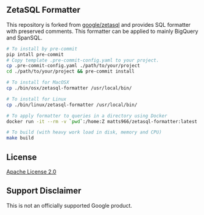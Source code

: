 ## ZetaSQL Formatter

This repository is forked from [google/zetasql](https://github.com/google/zetasql) and provides SQL formatter with preserved comments. This formatter can be applied to mainly BigQuery and SpanSQL.

```bash
# To install by pre-commit
pip intall pre-commit
# Copy template .pre-commit-config.yaml to your project.
cp .pre-commit-config.yaml ./path/to/your/project
cd ./path/to/your/project && pre-commit install
```

```bash
# To install for MacOSX
cp ./bin/osx/zetasql-formatter /usr/local/bin/
```

```bash
# To install for Linux
cp ./bin/linux/zetasql-formatter /usr/local/bin/
```

```bash
# To apply formatter to queries in a directory using Docker
docker run -it --rm -v `pwd`:/home:Z matts966/zetasql-formatter:latest [directory]
```

```bash
# To build (with heavy work load in disk, memory and CPU)
make build
```

## License

[Apache License 2.0](LICENSE)

## Support Disclaimer
This is not an officially supported Google product.
